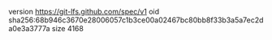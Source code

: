 version https://git-lfs.github.com/spec/v1
oid sha256:68b946c3670e28006057c1b3ce00a02467bc80bb8f33b3a5a7ec2da0e3a3777a
size 4168
